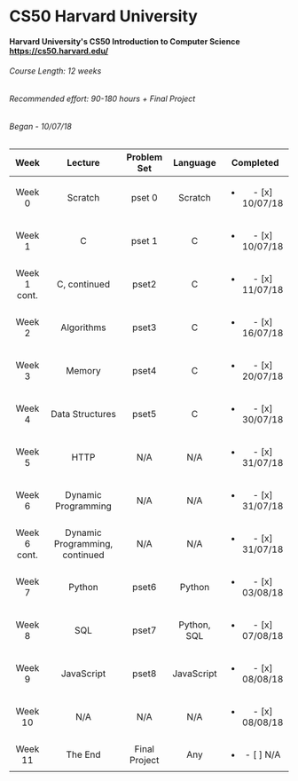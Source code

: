 # CS50 Harvard University
#### Harvard University's CS50 Introduction to Computer Science https://cs50.harvard.edu/

###### Course Length: <i>12 weeks</i><br/>
###### Recommended effort: <i>90-180 hours + Final Project</i>
###### Began - <i>10/07/18</i>

| Week          | Lecture                        | Problem Set   | Language    |  Completed                       | 
| :------------:|:------------------------------:| :------------:| :----------:| :-------------------------------:| 
| Week 0        | Scratch                        | pset 0        | Scratch     | <ul><li>- [x] 10/07/18</li></ul> | 
| Week 1        | C                              | pset 1        | C           | <ul><li>- [x] 10/07/18</li></ul> | 
| Week 1 cont.  | C, continued                   | pset2         | C           | <ul><li>- [x] 11/07/18</li></ul> | 
| Week 2        | Algorithms                     | pset3         | C           | <ul><li>- [x] 16/07/18</li></ul> | 
| Week 3        | Memory                         | pset4         | C           | <ul><li>- [x] 20/07/18</li></ul> | 
| Week 4        | Data Structures                | pset5         | C           | <ul><li>- [x] 30/07/18</li></ul> | 
| Week 5        | HTTP                           | N/A           | N/A         | <ul><li>- [x] 31/07/18</li></ul> | 
| Week 6        | Dynamic Programming            | N/A           | N/A         | <ul><li>- [x] 31/07/18</li></ul> | 
| Week 6 cont.  | Dynamic Programming, continued | N/A           | N/A         | <ul><li>- [x] 31/07/18</li></ul> | 
| Week 7        | Python                         | pset6         | Python      | <ul><li>- [x] 03/08/18</li></ul> | 
| Week 8        | SQL                            | pset7         | Python, SQL | <ul><li>- [x] 07/08/18</li></ul> | 
| Week 9        | JavaScript                     | pset8         | JavaScript  | <ul><li>- [x] 08/08/18</li></ul> | 
| Week 10       | N/A                            | N/A           | N/A         | <ul><li>- [x] 08/08/18</li></ul> | 
| Week 11       | The End                        | Final Project | Any         | <ul><li>- [ ] N/A</li></ul>      | 
